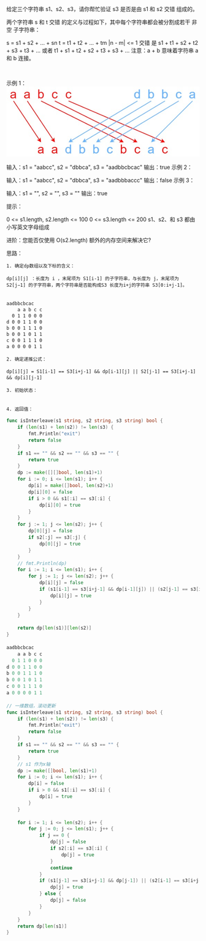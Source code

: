 给定三个字符串 s1、s2、s3，请你帮忙验证 s3 是否是由 s1 和 s2 交错 组成的。

两个字符串 s 和 t 交错 的定义与过程如下，其中每个字符串都会被分割成若干 非空 子字符串：

s = s1 + s2 + ... + sn
t = t1 + t2 + ... + tm
|n - m| <= 1
交错 是 s1 + t1 + s2 + t2 + s3 + t3 + ... 或者 t1 + s1 + t2 + s2 + t3 + s3 + ...
注意：a + b 意味着字符串 a 和 b 连接。

 

示例 1：
![图片](../images/97.jpg)

输入：s1 = "aabcc", s2 = "dbbca", s3 = "aadbbcbcac"
输出：true
示例 2：

输入：s1 = "aabcc", s2 = "dbbca", s3 = "aadbbbaccc"
输出：false
示例 3：

输入：s1 = "", s2 = "", s3 = ""
输出：true
 

提示：

0 <= s1.length, s2.length <= 100
0 <= s3.length <= 200
s1、s2、和 s3 都由小写英文字母组成
 

进阶：您能否仅使用 O(s2.length) 额外的内存空间来解决它?

思路：
```
1. 确定dp数组以及下标的含义：

dp[i][j] ：长度为 i ，末尾项为 S1[i-1] 的子字符串，与长度为 j，末尾项为 S2[j−1] 的子字符串，两个字符串是否能构成S3 长度为i+j的字符串 S3[0:i+j-1]。


aadbbcbcac
    a a b c c
  0 1 1 0 0 0 
d 0 0 1 1 0 0 
b 0 0 1 1 1 0
b 0 0 1 0 1 1
c 0 0 1 1 1 0
a 0 0 0 0 1 1

2. 确定递推公式：

dp[i][j] = S1[i-1] == S3[i+j-1] && dp[i-1][j] || S2[j-1] == S3[i+j-1] && dp[i][j-1]

3. 初始状态：


4. 返回值：
```


``` go
func isInterleave(s1 string, s2 string, s3 string) bool {
    if (len(s1) + len(s2)) != len(s3) {
        fmt.Println("exit")
        return false
    }
    if s1 == "" && s2 == "" && s3 == "" {
        return true
    }
    dp := make([][]bool, len(s1)+1)
    for i := 0; i <= len(s1); i++ {
        dp[i] = make([]bool, len(s2)+1)
        dp[i][0] = false
        if i > 0 && s1[:i] == s3[:i] {
            dp[i][0] = true
        }
    }
    for j := 1; j <= len(s2); j++ {
        dp[0][j] = false
        if s2[:j] == s3[:j] {
            dp[0][j] = true
        }
    }
    // fmt.Println(dp)
    for i := 1; i <= len(s1); i++ {
        for j := 1; j <= len(s2); j++ {
            dp[i][j] = false
            if (s1[i-1] == s3[i+j-1] && dp[i-1][j]) || (s2[j-1] == s3[i+j-1] && dp[i][j-1]) {
                dp[i][j] = true
            }
        }
    }
    
    return dp[len(s1)][len(s2)]
}

aadbbcbcac
    a a b c c
  0 1 1 0 0 0 
d 0 0 1 1 0 0 
b 0 0 1 1 1 0
b 0 0 1 0 1 1
c 0 0 1 1 1 0
a 0 0 0 0 1 1

// 一维数组，滚动更新
func isInterleave(s1 string, s2 string, s3 string) bool {
    if (len(s1) + len(s2)) != len(s3) {
        fmt.Println("exit")
        return false
    }
    if s1 == "" && s2 == "" && s3 == "" {
        return true
    }
    // s1 作为x轴
    dp := make([]bool, len(s1)+1)
    for i := 0; i <= len(s1); i++ {
        dp[i] = false
        if i > 0 && s1[:i] == s3[:i] {
            dp[i] = true
        }
    }

    for i := 1; i <= len(s2); i++ {
        for j := 0; j <= len(s1); j++ {
            if j == 0 {
                dp[j] = false
                if s2[:i] == s3[:i] {
                    dp[j] = true
                }
                continue
            }
            if (s1[j-1] == s3[i+j-1] && dp[j-1]) || (s2[i-1] == s3[i+j-1] && dp[j]) {
                dp[j] = true
            } else {
                dp[j] = false
            }
        }
    }
    return dp[len(s1)]
}

```